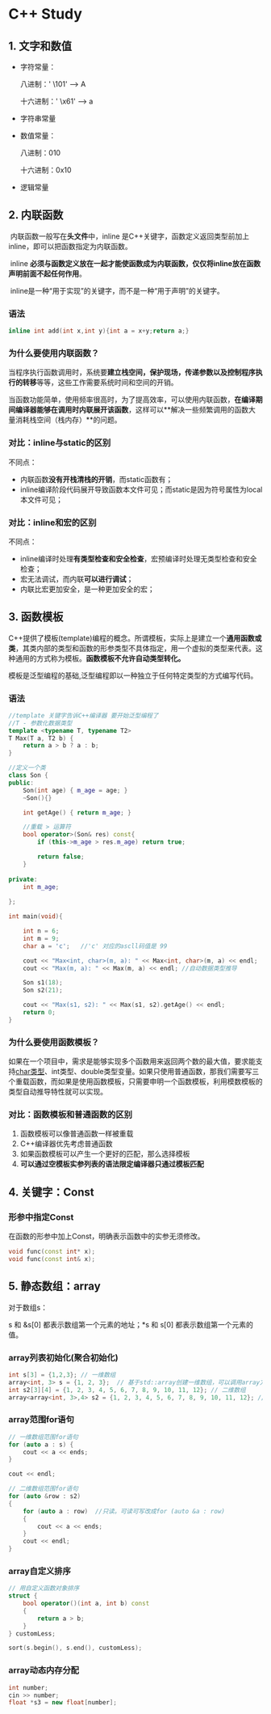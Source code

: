 # C++ Study

## 1. 文字和数值

- 字符常量：

  八进制：' \101'  --> A

  十六进制：' \x61' --> a

- 字符串常量

- 数值常量：

  八进制：010

  十六进制：0x10

- 逻辑常量



## 2. 内联函数

​	内联函数一般写在**头文件**中，inline 是C++关键字，函数定义返回类型前加上 inline，即可以把函数指定为内联函数。

​	inline **必须与函数定义放在一起才能使函数成为内联函数，仅仅将inline放在函数声明前面不起任何作用**。

​	inline是一种“用于实现”的关键字，而不是一种“用于声明”的关键字。

### 语法

```c++
inline int add(int x,int y){int a = x+y;return a;}
```

### 为什么要使用内联函数？

​	当程序执行函数调用时，系统要**建立栈空间，保护现场，传递参数以及控制程序执行的转移**等等，这些工作需要系统时间和空间的开销。

​	当函数功能简单，使用频率很高时，为了提高效率，可以使用内联函数，**在编译期间编译器能够在调用时内联展开该函数**，这样可以**解决一些频繁调用的函数大量消耗栈空间（栈内存）**的问题。

### 对比：inline与static的区别

不同点：

- 内联函数**没有开栈清栈的开销**，而static函数有；
- inline编译阶段代码展开导致函数本文件可见；而static是因为符号属性为local本文件可见；

### 对比：inline和宏的区别

不同点：

- inline编译时处理**有类型检查和安全检查**，宏预编译时处理无类型检查和安全检查；
- 宏无法调试，而内联**可以进行调试**；
- 内联比宏更加安全，是一种更加安全的宏；



## 3. 函数模板

​	C++提供了模板(template)编程的概念。所谓模板，实际上是建立一个**通用函数或类**，其类内部的类型和函数的形参类型不具体指定，用一个虚拟的类型来代表。这种通用的方式称为模板。**函数模板不允许自动类型转化。**

​	模板是泛型编程的基础,泛型编程即以一种独立于任何特定类型的方式编写代码。

### 语法

```c++
//template 关键字告诉C++编译器 要开始泛型编程了
//T - 参数化数据类型
template <typename T, typename T2>
T Max(T a, T2 b) {
    return a > b ? a : b;
}

//定义一个类
class Son {
public:
    Son(int age) { m_age = age; }
    ~Son(){}

    int getAge() { return m_age; }

    //重载 > 运算符
    bool operator>(Son& res) const{
        if (this->m_age > res.m_age) return true;

        return false;
    }
    
private:
    int m_age;
    
};

int main(void){

	int n = 6;
	int m = 9;
	char a = 'c';	//'c' 对应的ascll码值是 99

	cout << "Max<int, char>(m, a): " << Max<int, char>(m, a) << endl;	//显式类型调用
	cout << "Max(m, a): " << Max(m, a) << endl;	//自动数据类型推导

    Son s1(18);
	Son s2(21);

	cout << "Max(s1, s2): " << Max(s1, s2).getAge() << endl;
	return 0;
}

```

### 为什么要使用函数模板？

​	如果在一个项目中，需求是能够实现多个函数用来返回两个数的最大值，要求能支持[char类型](https://so.csdn.net/so/search?q=char类型&spm=1001.2101.3001.7020)、int类型、double类型变量。如果只使用普通函数，那我们需要写三个重载函数，而如果是使用函数模板，只需要申明一个函数模板，利用模数模板的类型自动推导特性就可以实现。

### 对比：函数模板和普通函数的区别

1. 函数模板可以像普通函数一样被重载
2. C++编译器优先考虑普通函数
3. 如果函数模板可以产生一个更好的匹配，那么选择模板
4. **可以通过空模板实参列表的语法限定编译器只通过模板匹配**



## 4. 关键字：Const

### 形参中指定Const

在函数的形参中加上Const，明确表示函数中的实参无须修改。

```c++
void func(const int* x);
void func(const int& x);
```

## 5. 静态数组：array

对于数组s：

s 和 &s[0] 都表示数组第一个元素的地址；*s 和 s[0] 都表示数组第一个元素的值。

### array列表初始化(聚合初始化)

```c++
int s[3] = {1,2,3}; // 一维数组
array<int, 3> s = {1, 2, 3};  // 基于std::array创建一维数组，可以调用array方法
int s2[3][4] = {1, 2, 3, 4, 5, 6, 7, 8, 9, 10, 11, 12}; // 二维数组
array<array<int, 3>,4> s2 = {1, 2, 3, 4, 5, 6, 7, 8, 9, 10, 11, 12}; // 基于std::array创建二维数组，可以调用array方法
```

### array范围for语句

```c++
// 一维数组范围for语句
for (auto a : s) {
    cout << a << ends;
}

cout << endl;

// 二维数组范围for语句
for (auto &row : s2)
{
    for (auto a : row)  //只读。可读可写改成for (auto &a : row)
    {
        cout << a << ends;
    }
    cout << endl;
}
```

### array自定义排序

```C++
// 用自定义函数对象排序
struct {
    bool operator()(int a, int b) const
    {
        return a > b;
    }
} customLess;

sort(s.begin(), s.end(), customLess);
```

### array动态内存分配

```c++
int number;
cin >> number;
float *s3 = new float[number];
```

